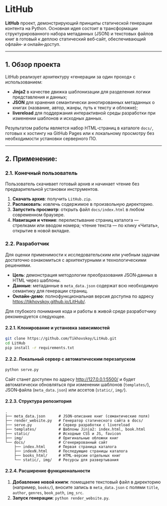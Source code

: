 # LitHub

**LitHub** проект, демонстрирующий принципы статической генерации контента на Python. Основная идея состоит в трансформации структурированного набора метаданных (JSON) и текстовых файлов книг в готовый к деплою статический веб‑сайт, обеспечивающий офлайн‑ и онлайн‑доступ.

---

## 1. Обзор проекта

LitHub реализует архитектуру «генерации за один проход» с использованием:

- **Jinja2** в качестве движка шаблонизации для разделения логики представления и данных;  
- **JSON** для хранения семантически аннотированных метаданных о книгах (название, автор, жанры, путь к тексту и обложке);  
- **livereload** для поддержания интерактивной среды разработки при изменении шаблонов и исходных данных.

Результатом работы является набор HTML‑страниц в каталоге `docs/`, готовых к хостингу на GitHub Pages или к локальному просмотру без необходимости установки серверного ПО.

---

## 2. Применение:

### 2.1. Конечный пользователь

Пользователь скачивает готовый архив и начинает чтение без предварительной установки инструментов.

1. **Скачать архив**: получить `LitHub.zip`.  
2. **Распаковать**: извлечь содержимое в произвольную директорию.  
3. **Запустить просмотр**: открыть файл `docs/index.html` в любом современном браузере.  
4. **Навигация и чтение**: перелистывание страниц каталога — стрелками или вводом номера; чтение текста — по клику «Читать», открытие в новой вкладке.

### 2.2. Разработчик

Для оценки применимости к исследовательским или учебным задачам достаточно ознакомиться с архитектурными и технологическими решениями.

- **Цель**: демонстрация методологии преобразования JSON‑данных в HTML через шаблоны.  
- **Данные**: метаданные в `meta_data.json` содержат всю необходимую семантику для генерации страниц.  
- **Онлайн‑демо**: полнофункциональная версия доступна по адресу   https://tikhovskoy.github.io/LitHub/.  

Для глубокого понимания кода и работы в живой среде разработчику рекомендуется следующее.

#### 2.2.1. Клонирование и установка зависимостей
```bash
git clone https://github.com/Tikhovskoy/LitHub.git
cd LitHub
pip install -r requirements.txt
```  
#### 2.2.2. Локальный сервер с автоматическим перезапуском
```bash
python serve.py
```  
Сайт станет доступен по адресу http://127.0.0.1:5500/ и будет автоматически обновляться при изменении шаблонов (`templates/`), JSON‑файла (`meta_data.json`) или ассетов (`static/`, `img/`).

#### 2.2.3. Структура репозитория
```
.
├── meta_data.json      # JSON‑описание книг (семантические поля)
├── render_website.py   # Генератор статического сайта в docs/
├── serve.py            # Сервер разработки с livereload
├── templates/          # Шаблоны Jinja2: index.html, book.html
├── static/             # Исходные CSS и JS, favicon
├── img/                # Оригинальные обложки книг
└── docs/               # Сгенерированный сайт
    ├── index.html      # Первая страница каталога
    ├── indexN.html     # Последующие страницы каталога
    ├── books_html/     # HTML‑версии отдельных книг
    └── static/, img/   # Ресурсы для развертывания
```

#### 2.2.4. Расширение функциональности

1. **Добавление новой книги**: помещаете текстовый файл в директорию (например, `books/`), вносите запись в `meta_data.json` с полями `title`, `author`, `genres`, `book_path`, `img_src`.  
2. **Запуск генерации**: `python render_website.py`.  
